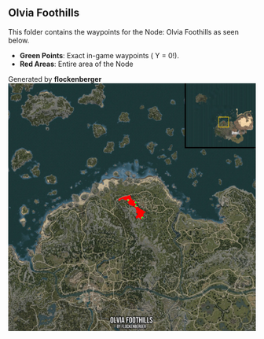 ## Olvia Foothills
This folder contains the waypoints for the Node: Olvia Foothills as seen below.

- **Green Points**: Exact in-game waypoints ( Y = 0!).
- **Red Areas**: Entire area of the Node

Generated by **flockenberger**
![by_flockenberger](./Preview.webp)